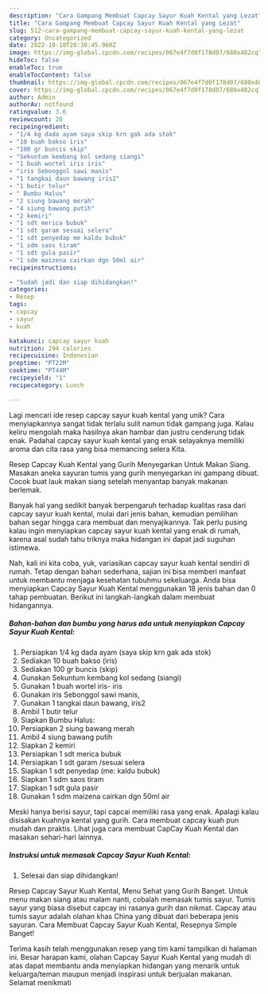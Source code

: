 ```yaml
---
description: "Cara Gampang Membuat Capcay Sayur Kuah Kental yang Lezat"
title: "Cara Gampang Membuat Capcay Sayur Kuah Kental yang Lezat"
slug: 512-cara-gampang-membuat-capcay-sayur-kuah-kental-yang-lezat
category: Uncategorized
date: 2022-10-10T20:30:45.960Z
image: https://img-global.cpcdn.com/recipes/067e4f7d0f178d07/680x482cq70/capcay-sayur-kuah-kental-foto-resep-utama.jpg
hideToc: false
enableToc: true
enableTocContent: false
thumbnail: https://img-global.cpcdn.com/recipes/067e4f7d0f178d07/680x482cq70/capcay-sayur-kuah-kental-foto-resep-utama.jpg
cover: https://img-global.cpcdn.com/recipes/067e4f7d0f178d07/680x482cq70/capcay-sayur-kuah-kental-foto-resep-utama.jpg
author: Admin
authorAv: notfound
ratingvalue: 3.6
reviewcount: 20
recipeingredient:
- "1/4 kg dada ayam saya skip krn gak ada stok"
- "10 buah bakso iris"
- "100 gr buncis skip"
- "Sekuntum kembang kol sedang siangi"
- "1 buah wortel iris iris"
- "iris Sebonggol sawi manis"
- "1 tangkai daun bawang iris2"
- "1 butir telur"
- " Bumbu Halus"
- "2 siung bawang merah"
- "4 siung bawang putih"
- "2 kemiri"
- "1 sdt merica bubuk"
- "1 sdt garam sesuai selera"
- "1 sdt penyedap me kaldu bubuk"
- "1 sdm saos tiram"
- "1 sdt gula pasir"
- "1 sdm maizena cairkan dgn 50ml air"
recipeinstructions:

- "Sudah jadi dan siap dihidangkan!"
categories:
- Resep
tags:
- capcay
- sayur
- kuah

katakunci: capcay sayur kuah 
nutrition: 294 calories
recipecuisine: Indonesian
preptime: "PT22M"
cooktime: "PT44M"
recipeyield: "1"
recipecategory: Lunch

---
```





Lagi mencari ide resep capcay sayur kuah kental yang unik? Cara menyiapkannya sangat tidak terlalu sulit namun tidak gampang juga. Kalau keliru mengolah maka hasilnya akan hambar dan justru cenderung tidak enak. Padahal capcay sayur kuah kental yang enak selayaknya memiliki aroma dan cita rasa yang bisa memancing selera Kita.





Resep Capcay Kuah Kental yang Gurih Menyegarkan Untuk Makan Siang. Masakan aneka sayuran tumis yang gurih menyegarkan ini gampang dibuat. Cocok buat lauk makan siang setelah menyantap banyak makanan berlemak.

Banyak hal yang sedikit banyak berpengaruh terhadap kualitas rasa dari capcay sayur kuah kental, mulai dari jenis bahan, kemudian pemilihan bahan segar hingga cara membuat dan menyajikannya. Tak perlu pusing kalau ingin menyiapkan capcay sayur kuah kental yang enak di rumah, karena asal sudah tahu triknya maka hidangan ini dapat jadi suguhan istimewa.






Nah, kali ini kita coba, yuk, variasikan capcay sayur kuah kental sendiri di rumah. Tetap dengan bahan sederhana, sajian ini bisa memberi manfaat untuk membantu menjaga kesehatan tubuhmu sekeluarga. Anda bisa menyiapkan Capcay Sayur Kuah Kental menggunakan 18 jenis bahan dan 0 tahap pembuatan. Berikut ini langkah-langkah dalam membuat hidangannya.

<!--inarticleads1-->

##### Bahan-bahan dan bumbu yang harus ada untuk menyiapkan Capcay Sayur Kuah Kental:

1. Persiapkan 1/4 kg dada ayam (saya skip krn gak ada stok)
1. Sediakan 10 buah bakso (iris)
1. Sediakan 100 gr buncis (skip)
1. Gunakan Sekuntum kembang kol sedang (siangi)
1. Gunakan 1 buah wortel iris- iris
1. Gunakan iris Sebonggol sawi manis,
1. Gunakan 1 tangkai daun bawang, iris2
1. Ambil 1 butir telur
1. Siapkan  Bumbu Halus:
1. Persiapkan 2 siung bawang merah
1. Ambil 4 siung bawang putih
1. Siapkan 2 kemiri
1. Persiapkan 1 sdt merica bubuk
1. Persiapkan 1 sdt garam /sesuai selera
1. Siapkan 1 sdt penyedap (me: kaldu bubuk)
1. Siapkan 1 sdm saos tiram
1. Siapkan 1 sdt gula pasir
1. Gunakan 1 sdm maizena cairkan dgn 50ml air


Meski hanya berisi sayur, tapi capcai memiliki rasa yang enak. Apalagi kalau disisakan kuahnya kental yang gurih. Cara membuat capcay kuah pun mudah dan praktis. Lihat juga cara membuat CapCay Kuah Kental dan masakan sehari-hari lainnya. 

<!--inarticleads2-->

##### Instruksi untuk memasak Capcay Sayur Kuah Kental:


1. Selesai dan siap dihidangkan!

Resep Capcay Sayur Kuah Kental, Menu Sehat yang Gurih Banget. Untuk menu makan siang atau malam nanti, cobalah memasak tumis sayur. Tumis sayur yang biasa disebut capcay ini rasanya gurih dan nikmat. Capcay atau tumis sayur adalah olahan khas China yang dibuat dari beberapa jenis sayuran. Cara Membuat Capcay Sayur Kuah Kental, Resepnya Simple Banget! 

Terima kasih telah menggunakan resep yang tim kami tampilkan di halaman ini. Besar harapan kami, olahan Capcay Sayur Kuah Kental yang mudah di atas dapat membantu anda menyiapkan hidangan yang menarik untuk keluarga/teman maupun menjadi inspirasi untuk berjualan makanan. Selamat menikmati
